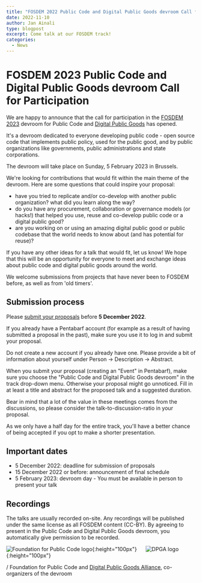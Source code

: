 ```yaml
---
title: "FOSDEM 2022 Public Code and Digital Public Goods devroom Call for Participation"
date: 2022-11-10
author: Jan Ainali
type: blogpost
excerpt: Come talk at our FOSDEM track!
categories:
  - News
---
```


# FOSDEM 2023 Public Code and Digital Public Goods devroom Call for Participation

We are happy to announce that the call for participation in the [FOSDEM 2023](https://fosdem.org/2023/) devroom for Public Code and [Digital Public Goods](https://digitalpublicgoods.net/registry/) has opened.

It's a devroom dedicated to everyone developing public code - open source code that implements public policy, used for the public good, and by public organizations like governments, public administrations and state corporations.

The devroom will take place on Sunday, 5 February 2023 in Brussels.

We're looking for contributions that would fit within the main theme of the devroom. Here are some questions that could inspire your proposal:

* have you tried to replicate and/or co-develop with another public organization? what did you learn along the way?
* do you have any procurement, collaboration or governance models (or hacks!) that helped you use, reuse and co-develop public code or a digital public good?
* are you working on or using an amazing digital public good or public codebase that the world needs to know about (and has potential for reuse)?

If you have any other ideas for a talk that would fit, let us know! We hope that this will be an opportunity for everyone to meet and exchange ideas about public code and digital public goods around the world.

We welcome submissions from projects that have never been to FOSDEM before, as well as from 'old timers'.

## Submission process

Please [submit your proposals](https://penta.fosdem.org/submission/FOSDEM23) before **5 December 2022**.

If you already have a Pentabarf account (for example as a result of having submitted a proposal in the past), make sure you use it to log in and submit your proposal.

Do not create a new account if you already have one. Please provide a bit of information about yourself under Person -> Description -> Abstract.

When you submit your proposal (creating an "Event" in Pentabarf), make sure you choose the "Public Code and Digital Public Goods devroom" in the track drop-down menu. Otherwise your proposal might go unnoticed.
Fill in at least a title and abstract for the proposed talk and a suggested duration.

Bear in mind that a lot of the value in these meetings comes from the discussions, so please consider the talk-to-discussion-ratio in your proposal.

As we only have a half day for the entire track, you'll have a better chance of being accepted if you opt to make a shorter presentation.

## Important dates

* 5 December 2022: deadline for submission of proposals
* 15 December 2022 or before: announcement of final schedule
* 5 February 2023: devroom day - You must be available in person to present your talk

## Recordings

The talks are usually recorded on-site. Any recordings will be published under the same license as all FOSDEM content (CC-BY). By agreeing to present in the Public Code and Digital Public Goods devroom, you automatically give permission to be recorded.

![Foundation for Public Code logo](https://brand.publiccode.net/logo/mark.svg){:height="100px"}&nbsp;&nbsp;&nbsp;&nbsp;&nbsp;
![DPGA logo]({{site.url}}/assets/DPGA.png){:height="100px"}

/ Foundation for Public Code and [Digital Public Goods Alliance](https://digitalpublicgoods.net/), co-organizers of the devroom
